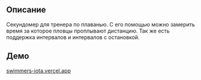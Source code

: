 ## Описание
Секундомер для тренера по плаванью. С его помощью можно замерить время за которое пловцы проплывают дистанцию. Так же есть поддержка интервалов и интервалов с остановкой.

## Демо

[swimmers-iota.vercel.app](https://swimmers-iota.vercel.app/)
